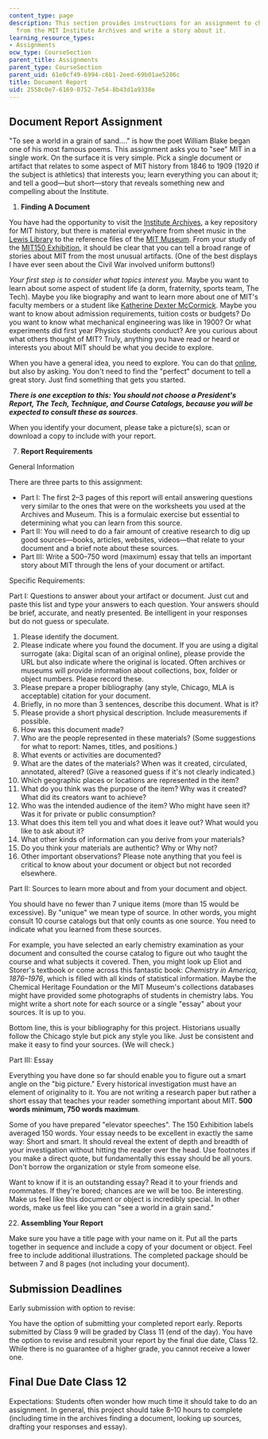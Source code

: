 ```yaml
---
content_type: page
description: This section provides instructions for an assignment to choose a document
  from the MIT Institute Archives and write a story about it.
learning_resource_types:
- Assignments
ocw_type: CourseSection
parent_title: Assignments
parent_type: CourseSection
parent_uid: 61e0cf49-6994-c6b1-2eed-69b01ae5286c
title: Document Report
uid: 2558c0e7-6169-0752-7e54-8b43d1a9338e
---
```


Document Report Assignment
--------------------------

"To see a world in a grain of sand…." is how the poet William Blake began one of his most famous poems. This assignment asks you to "see" MIT in a single work. On the surface it is very simple. Pick a single document or artifact that relates to some aspect of MIT history from 1846 to 1909 (1920 if the subject is athletics) that interests you; learn everything you can about it; and tell a good—but short—story that reveals something new and compelling about the Institute.

1.  **Finding A Document**

You have had the opportunity to visit the [Institute Archives](https://libraries.mit.edu/archives/), a key repository for MIT history, but there is material everywhere from sheet music in the [Lewis Library](https://libraries.mit.edu/music/) to the reference files of the [MIT Museum](https://webmuseum.mit.edu/main.php?module=objects). From your study of the [MIT150 Exhibition](http://museum.mit.edu/150/), it should be clear that you can tell a broad range of stories about MIT from the most unusual artifacts. (One of the best displays I have ever seen about the Civil War involved uniform buttons!)

_Your first step is to consider what topics interest you._ Maybe you want to learn about some aspect of student life (a dorm, fraternity, sports team, The Tech). Maybe you like biography and want to learn more about one of MIT's faculty members or a student like [Katherine Dexter McCormick](https://www.technologyreview.com/2011/02/22/196980/a-mind-of-her-own/). Maybe you want to know about admission requirements, tuition costs or budgets? Do you want to know what mechanical engineering was like in 1900? Or what experiments did first year Physics students conduct? Are you curious about what others thought of MIT? Truly, anything you have read or heard or interests you about MIT should be what you decide to explore.

When you have a general idea, you need to explore. You can do that [online](http://libraries.mit.edu/archives/), but also by asking. You don't need to find the "perfect" document to tell a great story. Just find something that gets you started.

**_There is one exception to this: You should not choose a President's Report, The Tech, Technique, and Course Catalogs, because you will be expected to consult these as sources_**.

When you identify your document, please take a picture(s), scan or download a copy to include with your report.

7.  **Report Requirements**

General Information

There are three parts to this assignment:

*   Part I: The first 2–3 pages of this report will entail answering questions very similar to the ones that were on the worksheets you used at the Archives and Museum. This is a formulaic exercise but essential to determining what you can learn from this source.
*   Part II: You will need to do a fair amount of creative research to dig up good sources—books, articles, websites, videos—that relate to your document and a brief note about these sources.
*   Part III: Write a 500–750 word (maximum) essay that tells an important story about MIT through the lens of your document or artifact.

Specific Requirements:

Part I: Questions to answer about your artifact or document. Just cut and paste this list and type your answers to each question. Your answers should be brief, accurate, and neatly presented. Be intelligent in your responses but do not guess or speculate.

1.  Please identify the document.
2.  Please indicate where you found the document. If you are using a digital surrogate (aka: Digital scan of an original online), please provide the URL but also indicate where the original is located. Often archives or museums will provide information about collections, box, folder or object numbers. Please record these.
3.  Please prepare a proper bibliography (any style, Chicago, MLA is acceptable) citation for your document.
4.  Briefly, in no more than 3 sentences, describe this document. What is it?
5.  Please provide a short physical description. Include measurements if possible.
6.  How was this document made?
7.  Who are the people represented in these materials? (Some suggestions for what to report: Names, titles, and positions.)
8.  What events or activities are documented?
9.  What are the dates of the materials? When was it created, circulated, annotated, altered? (Give a reasoned guess if it's not clearly indicated.)
10.  Which geographic places or locations are represented in the item?
11.  What do you think was the purpose of the item? Why was it created? What did its creators want to achieve?
12.  Who was the intended audience of the item? Who might have seen it? Was it for private or public consumption?
13.  What does this item tell you and what does it leave out? What would you like to ask about it?
14.  What other kinds of information can you derive from your materials?
15.  Do you think your materials are authentic? Why or Why not?
16.  Other important observations? Please note anything that you feel is critical to know about your document or object but not recorded elsewhere.

Part II: Sources to learn more about and from your document and object.

You should have no fewer than 7 unique items (more than 15 would be excessive). By "unique" we mean type of source. In other words, you might consult 10 course catalogs but that only counts as one source. You need to indicate what you learned from these sources.

For example, you have selected an early chemistry examination as your document and consulted the course catalog to figure out who taught the course and what subjects it covered. Then, you might look up Eliot and Storer's textbook or come across this fantastic book: _Chemistry in America, 1876–1976_, which is filled with all kinds of statistical information. Maybe the Chemical Heritage Foundation or the MIT Museum's collections databases might have provided some photographs of students in chemistry labs. You might write a short note for each source or a single "essay" about your sources. It is up to you.

Bottom line, this is your bibliography for this project. Historians usually follow the Chicago style but pick any style you like. Just be consistent and make it easy to find your sources. (We will check.)

Part III: Essay

Everything you have done so far should enable you to figure out a smart angle on the "big picture." Every historical investigation must have an element of originality to it. You are not writing a research paper but rather a short essay that teaches your reader something important about MIT. **500 words minimum, 750 words maximum**.

Some of you have prepared "elevator speeches". The 150 Exhibition labels averaged 150 words. Your essay needs to be excellent in exactly the same way: Short and smart. It should reveal the extent of depth and breadth of your investigation without hitting the reader over the head. Use footnotes if you make a direct quote, but fundamentally this essay should be all yours. Don't borrow the organization or style from someone else.

Want to know if it is an outstanding essay? Read it to your friends and roommates. If they're bored; chances are we will be too. Be interesting. Make us feel like this document or object is incredibly special. In other words, make us feel like you can "see a world in a grain sand."

22.  **Assembling Your Report**

Make sure you have a title page with your name on it. Put all the parts together in sequence and include a copy of your document or object. Feel free to include additional illustrations. The completed package should be between 7 and 8 pages (not including your document).

Submission Deadlines
--------------------

Early submission with option to revise:

You have the option of submitting your completed report early. Reports submitted by Class 9 will be graded by Class 11 (end of the day). You have the option to revise and resubmit your report by the final due date, Class 12. While there is no guarantee of a higher grade, you cannot receive a lower one.

Final Due Date Class 12
-----------------------

Expectations: Students often wonder how much time it should take to do an assignment. In general, this project should take 8–10 hours to complete (including time in the archives finding a document, looking up sources, drafting your responses and essay).